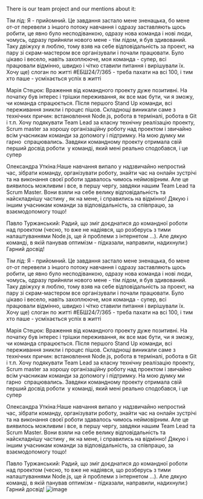 There is our team project and our mentions about it:


Тім лід: Я - прийомний. Це завдання застало мене зненацька, бо мене от-от перевели з іншого потоку навчання і одразу заставляють щось робити, це явно було несподіванкою, одразу нова команда і нові люди, чомусь, одразу прийняли нового мене - тім лідом, я був здивований. Таку двіжуху я люблю, тому взяв на себе відповідальність за проект, на пару зі скрам-мастером все організували і почали працювати. Було цікаво і весело, навіть захоплююче, моя команда - супер, всі працювали відмінно, швидко і чітко ставили питання і вирішували їх. Хочу ще) слоган по житті #ЕБШ24/7/365 - треба пахати на всі 100, і тим хто паше - усміхається успіх в житті



Марія Стецюк: Враження від командного проекту дуже позитивні. На початку був інтерес і трішки переживання, як все має бути, чи я зможу, чи команда спрацюється. Після першого Stand Up команди, всі переживання зникли і процес пішов. Складнощі виникали саме з технічних причин: встановлення Node.js, робота в терміналі, робота в Git і т.п. Хочу подякувати Team Lead за класну технічну реалізацію проекту, Scrum master за хорошу організаційну роботу над проектом і звичайно всім учасникам команди за допомогу і підтримку. На мою думку ми гарно  спрацювались. Завдяки командному проекту отримала свій перший досвід роботи  у команді, який мені реально сподобався, і це супер


Олександра Уткіна:Наше навчання випало у надзвичайно непростий час, зібрати команду, організувати роботу, знайти час на онлайн зустрічі та на виконання своєї роботи здавалось чимось неймовірним. Але це виявилось можливим і все, в першу чергу, завдяки нашим Team Lead та Scrum Master. Вони взяли на себе велику відповідальність та найскладнішу частину , як на мене, і справились на відмінно! Дякую і іншим учасникам команди за відповідальність, за співпрацю, за взаємодопомогу тощо!



Павло Туржанський: Радий, що зміг доєднатися до командної роботи над проектом (чесно, то вже не надіявся, що розберусь з тими налаштуваннями Node.js, ще й проблеми з інтернетом …). Але дякую команді, в якій панував оптимізм - підказали, направили, надихнули:) Гарний досвід!

Тім лід: Я - прийомний. Це завдання застало мене зненацька, бо мене от-от перевели з іншого потоку навчання і одразу заставляють щось робити, це явно було несподіванкою, одразу нова команда і нові люди, чомусь, одразу прийняли нового мене - тім лідом, я був здивований. Таку двіжуху я люблю, тому взяв на себе відповідальність за проект, на пару зі скрам-мастером все організували і почали працювати. Було цікаво і весело, навіть захоплююче, моя команда - супер, всі працювали відмінно, швидко і чітко ставили питання і вирішували їх. Хочу ще) слоган по житті #ЕБШ24/7/365 - треба пахати на всі 100, і тим хто паше - усміхається успіх в житті



Марія Стецюк: Враження від командного проекту дуже позитивні. На початку був інтерес і трішки переживання, як все має бути, чи я зможу, чи команда спрацюється. Після першого Stand Up команди, всі переживання зникли і процес пішов. Складнощі виникали саме з технічних причин: встановлення Node.js, робота в терміналі, робота в Git і т.п. Хочу подякувати Team Lead за класну технічну реалізацію проекту, Scrum master за хорошу організаційну роботу над проектом і звичайно всім учасникам команди за допомогу і підтримку. На мою думку ми гарно  спрацювались. Завдяки командному проекту отримала свій перший досвід роботи  у команді, який мені реально сподобався, і це супер


Олександра Уткіна:Наше навчання випало у надзвичайно непростий час, зібрати команду, організувати роботу, знайти час на онлайн зустрічі та на виконання своєї роботи здавалось чимось неймовірним. Але це виявилось можливим і все, в першу чергу, завдяки нашим Team Lead та Scrum Master. Вони взяли на себе велику відповідальність та найскладнішу частину , як на мене, і справились на відмінно! Дякую і іншим учасникам команди за відповідальність, за співпрацю, за взаємодопомогу тощо!



Павло Туржанський: Радий, що зміг доєднатися до командної роботи над проектом (чесно, то вже не надіявся, що розберусь з тими налаштуваннями Node.js, ще й проблеми з інтернетом …). Але дякую команді, в якій панував оптимізм - підказали, направили, надихнули:) Гарний досвід!
![image](https://user-images.githubusercontent.com/117014063/230630396-3b4727a1-c148-4358-8a40-597c03a7568a.png)
